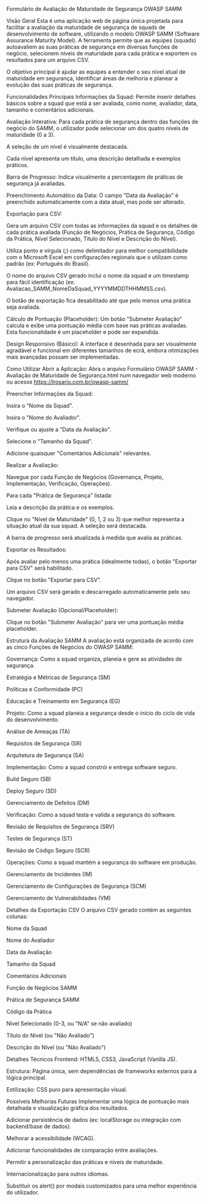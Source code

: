 Formulário de Avaliação de Maturidade de Segurança OWASP SAMM

Visão Geral
Esta é uma aplicação web de página única projetada para facilitar a avaliação da maturidade de segurança de squads de desenvolvimento de software, utilizando o modelo OWASP SAMM (Software Assurance Maturity Model). A ferramenta permite que as equipes (squads) autoavaliem as suas práticas de segurança em diversas funções de negócio, selecionem níveis de maturidade para cada prática e exportem os resultados para um arquivo CSV.

O objetivo principal é ajudar as equipes a entender o seu nível atual de maturidade em segurança, identificar áreas de melhoria e planear a evolução das suas práticas de segurança.

Funcionalidades Principais
Informações da Squad: Permite inserir detalhes básicos sobre a squad que está a ser avaliada, como nome, avaliador, data, tamanho e comentários adicionais.

Avaliação Interativa: Para cada prática de segurança dentro das funções de negócio do SAMM, o utilizador pode selecionar um dos quatro níveis de maturidade (0 a 3).

A seleção de um nível é visualmente destacada.

Cada nível apresenta um título, uma descrição detalhada e exemplos práticos.

Barra de Progresso: Indica visualmente a percentagem de práticas de segurança já avaliadas.

Preenchimento Automático da Data: O campo "Data da Avaliação" é preenchido automaticamente com a data atual, mas pode ser alterado.

Exportação para CSV:

Gera um arquivo CSV com todas as informações da squad e os detalhes de cada prática avaliada (Função de Negócios, Prática de Segurança, Código da Prática, Nível Selecionado, Título do Nível e Descrição do Nível).

Utiliza ponto e vírgula (;) como delimitador para melhor compatibilidade com o Microsoft Excel em configurações regionais que o utilizam como padrão (ex: Português do Brasil).

O nome do arquivo CSV gerado inclui o nome da squad e um timestamp para fácil identificação (ex: Avaliacao_SAMM_NomeDaSquad_YYYYMMDDTHHMMSS.csv).

O botão de exportação fica desabilitado até que pelo menos uma prática seja avaliada.

Cálculo de Pontuação (Placeholder): Um botão "Submeter Avaliação" calcula e exibe uma pontuação média com base nas práticas avaliadas. Esta funcionalidade é um placeholder e pode ser expandida.

Design Responsivo (Básico): A interface é desenhada para ser visualmente agradável e funcional em diferentes tamanhos de ecrã, embora otimizações mais avançadas possam ser implementadas.

Como Utilizar
Abrir a Aplicação: Abra o arquivo Formulário OWASP SAMM - Avaliação de Maturidade de Segurança.html num navegador web moderno ou acesse https://lrosario.com.br/owasp-samm/

Preencher Informações da Squad:

Insira o "Nome da Squad".

Insira o "Nome do Avaliador".

Verifique ou ajuste a "Data da Avaliação".

Selecione o "Tamanho da Squad".

Adicione quaisquer "Comentários Adicionais" relevantes.

Realizar a Avaliação:

Navegue por cada Função de Negócios (Governança, Projeto, Implementação, Verificação, Operações).

Para cada "Prática de Segurança" listada:

Leia a descrição da prática e os exemplos.

Clique no "Nível de Maturidade" (0, 1, 2 ou 3) que melhor representa a situação atual da sua squad. A seleção será destacada.

A barra de progresso será atualizada à medida que avalia as práticas.

Exportar os Resultados:

Após avaliar pelo menos uma prática (idealmente todas), o botão "Exportar para CSV" será habilitado.

Clique no botão "Exportar para CSV".

Um arquivo CSV será gerado e descarregado automaticamente pelo seu navegador.

Submeter Avaliação (Opcional/Placeholder):

Clique no botão "Submeter Avaliação" para ver uma pontuação média placeholder.

Estrutura da Avaliação SAMM
A avaliação está organizada de acordo com as cinco Funções de Negócios do OWASP SAMM:

Governança: Como a squad organiza, planeia e gere as atividades de segurança.

Estratégia e Métricas de Segurança (SM)

Políticas e Conformidade (PC)

Educação e Treinamento em Segurança (EG)

Projeto: Como a squad planeia a segurança desde o início do ciclo de vida do desenvolvimento.

Análise de Ameaças (TA)

Requisitos de Segurança (SR)

Arquitetura de Segurança (SA)

Implementação: Como a squad constrói e entrega software seguro.

Build Seguro (SB)

Deploy Seguro (SD)

Gerenciamento de Defeitos (DM)

Verificação: Como a squad testa e valida a segurança do software.

Revisão de Requisitos de Segurança (SRV)

Testes de Segurança (ST)

Revisão de Código Seguro (SCR)

Operações: Como a squad mantém a segurança do software em produção.

Gerenciamento de Incidentes (IM)

Gerenciamento de Configurações de Segurança (SCM)

Gerenciamento de Vulnerabilidades (VM)

Detalhes da Exportação CSV
O arquivo CSV gerado contém as seguintes colunas:

Nome da Squad

Nome do Avaliador

Data da Avaliação

Tamanho da Squad

Comentários Adicionais

Função de Negócios SAMM

Prática de Segurança SAMM

Código da Prática

Nível Selecionado (0-3, ou "N/A" se não avaliado)

Título do Nível (ou "Não Avaliado")

Descrição do Nível (ou "Não Avaliado")

Detalhes Técnicos
Frontend: HTML5, CSS3, JavaScript (Vanilla JS).

Estrutura: Página única, sem dependências de frameworks externos para a lógica principal.

Estilização: CSS puro para apresentação visual.

Possíveis Melhorias Futuras
Implementar uma lógica de pontuação mais detalhada e visualização gráfica dos resultados.

Adicionar persistência de dados (ex: localStorage ou integração com backend/base de dados).

Melhorar a acessibilidade (WCAG).

Adicionar funcionalidades de comparação entre avaliações.

Permitir a personalização das práticas e níveis de maturidade.

Internacionalização para outros idiomas.

Substituir os alert() por modais customizados para uma melhor experiência do utilizador.